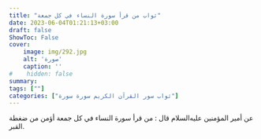 ```yaml
---
title: "ثواب من قرأ سورة النساء في كل جمعة"
date: 2023-06-04T01:21:13+03:00
draft: false
ShowToc: False
cover:
    image: img/292.jpg
    alt: 'صورة'
    caption: ''
#    hidden: false
summary: 
tags: [""]
categories: ["ثواب سور القرآن الكريم سورة سورة"]
---
```

عن
أمير المؤمنين عليه‌السلام قال : من قرأ سورة النساء في كل جمعة أؤمن
من ضغطة القبر.

